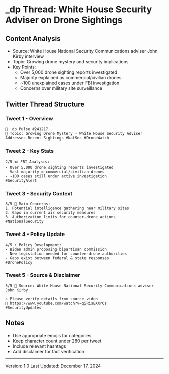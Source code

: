 # _dp Thread: White House Security Adviser on Drone Sightings

## Content Analysis
- Source: White House National Security Communications adviser John Kirby interview
- Topic: Growing drone mystery and security implications
- Key Points:
  - Over 5,000 drone sighting reports investigated
  - Majority explained as commercial/civilian drones
  - ~100 unexplained cases under FBI investigation
  - Concerns over military site surveillance

## Twitter Thread Structure

### Tweet 1 - Overview
```
🚨 _dp Pulse #241217
📍 Topic: Growing Drone Mystery - White House Security Adviser Addresses Recent Sightings #NatSec #DroneWatch
```

### Tweet 2 - Key Stats
```
2/5 📊 FBI Analysis:
- Over 5,000 drone sighting reports investigated
- Vast majority = commercial/civilian drones
- ~100 cases still under active investigation
#SecurityAlert
```

### Tweet 3 - Security Context
```
3/5 🔐 Main Concerns:
1. Potential intelligence gathering near military sites
2. Gaps in current air security measures
3. Authorization limits for counter-drone actions
#NationalSecurity
```

### Tweet 4 - Policy Update
```
4/5 ⚡️ Policy Development:
- Biden admin proposing bipartisan commission
- New legislation needed for counter-drone authorities
- Gaps exist between federal & state responses
#DronePolicy
```

### Tweet 5 - Source & Disclaimer
```
5/5 🎯 Source: White House National Security Communications adviser John Kirby

⚠️ Please verify details from source video
🔗 https://www.youtube.com/watch?v=qSRisBXXrOs
#SecurityUpdates
```

## Notes
- Use appropriate emojis for categories
- Keep character count under 280 per tweet
- Include relevant hashtags
- Add disclaimer for fact verification

---
Version: 1.0
Last Updated: December 17, 2024